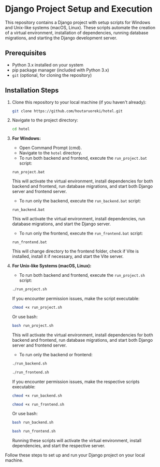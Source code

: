# Django Project Setup and Execution

This repository contains a Django project with setup scripts for Windows and Unix-like systems (macOS, Linux). These scripts automate the creation of a virtual environment, installation of dependencies, running database migrations, and starting the Django development server.

## Prerequisites

- Python 3.x installed on your system
- pip package manager (included with Python 3.x)
- `git` (optional, for cloning the repository)

## Installation Steps

1. Clone this repository to your local machine (if you haven't already):

    ```bash
    git clone https://github.com/houtaruoreki/hotel.git
    ```

2. Navigate to the project directory:

    ```bash
    cd hotel
    ```

3. **For Windows:**

    - Open Command Prompt (cmd).
    - Navigate to the `hotel` directory.
    - To run both backend and frontend, execute the `run_project.bat` script:

    ```batch
    run_project.bat
    ```

    This will activate the virtual environment, install dependencies for both backend and frontend, run database migrations, and start both Django server and frontend server.

    - To run only the backend, execute the `run_backend.bat` script:

    ```batch
    run_backend.bat
    ```

    This will activate the virtual environment, install dependencies, run database migrations, and start the Django server.

    - To run only the frontend, execute the `run_frontend.bat` script:

    ```batch
    run_frontend.bat
    ```

    This will change directory to the frontend folder, check if Vite is installed, install it if necessary, and start the Vite server.

      
4. **For Unix-like Systems (macOS, Linux):**

    - To run both backend and frontend, execute the `run_project.sh` script:

    ```bash
    ./run_project.sh
    ```

    If you encounter permission issues, make the script executable:

    ```bash
    chmod +x run_project.sh
    ```

    Or use bash:

    ```bash 
    bash run_project.sh
    ```

    This will activate the virtual environment, install dependencies for both backend and frontend, run database migrations, and start both Django server and frontend server.

    - To run only the backend or frontend:

    ```bash
    ./run_backend.sh
    ```

    ```bash
    ./run_frontend.sh
    ```

    If you encounter permission issues, make the respective scripts executable:

    ```bash
    chmod +x run_backend.sh
    ```

    ```bash
    chmod +x run_frontend.sh
    ```

    Or use bash:

    ```bash 
    bash run_backend.sh
    ```

    ```bash 
    bash run_frontend.sh
    ```

    Running these scripts will activate the virtual environment, install dependencies, and start the respective server.

Follow these steps to set up and run your Django project on your local machine.
